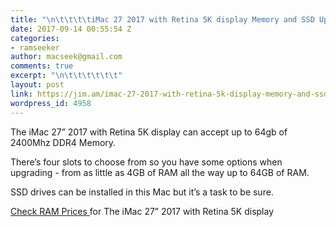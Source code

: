 ```yaml
---
title: "\n\t\t\t\tiMac 27 2017 with Retina 5K display Memory and SSD Upgrades\t\t"
date: 2017-09-14 00:55:54 Z
categories:
- ramseeker
author: macseek@gmail.com
comments: true
excerpt: "\n\t\t\t\t\t\t"
layout: post
link: https://jim.am/imac-27-2017-with-retina-5k-display-memory-and-ssd-upgrades/
wordpress_id: 4958
---
```


The iMac 27” 2017 with Retina 5K display can accept up to 64gb of 2400Mhz DDR4 Memory.




There’s four slots to choose from so you have some options when upgrading - from as little as 4GB of RAM all the way up to 64GB of RAM.




SSD drives can be installed in this Mac but it’s a task to be sure.




[Check RAM Prices ](http://amzn.to/2f2ayjY)for The iMac 27” 2017 with Retina 5K display


		
